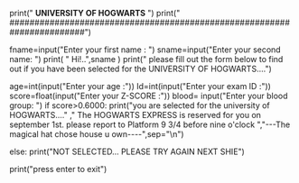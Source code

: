 print("                          ******UNIVERSITY OF HOGWARTS******            ")
print("             #######################################################################")





fname=input("Enter your first name : ")
sname=input("Enter your second name: ")
print(  "    Hi!..",sname           )
print("              please fill out the form below to find out if you have been selected for the UNIVERSITY OF HOGWARTS....")




age=int(input("Enter your age :"))
Id=int(input("Enter your exam ID :"))
score=float(input("Enter your Z-SCORE :"))
blood= input("Enter your blood group: ")
if score>0.6000:
    print("you are selected for the university of HOGWARTS...." ," The HOGWARTS EXPRESS is reserved for you on september 1st. please report to Platform 9 3/4 before nine o'clock ","---The magical hat chose house u own----",sep="\n")

    
else:
    print("NOT SELECTED... PLEASE TRY AGAIN NEXT SHIE")



print("press enter to exit")

